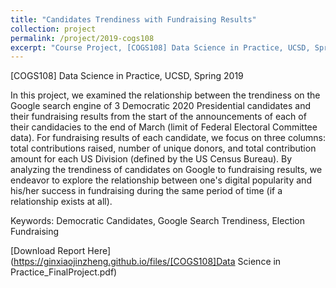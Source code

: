 ```yaml
---
title: "Candidates Trendiness with Fundraising Results"
collection: project
permalink: /project/2019-cogs108
excerpt: "Course Project, [COGS108] Data Science in Practice, UCSD, Spring 2019"
---
```


[COGS108] Data Science in Practice, UCSD, Spring 2019

In this project, we examined the relationship between the trendiness on the Google search engine of 3 Democratic 2020
Presidential candidates and their fundraising results from the start of the announcements of each of their candidacies to the end of
March (limit of Federal Electoral Committee data). For fundraising results of each candidate, we focus on three columns: total
contributions raised, number of unique donors, and total contribution amount for each US Division (defined by the US Census
Bureau). By analyzing the trendiness of candidates on Google to fundraising results, we endeavor to explore the relationship
between one's digital popularity and his/her success in fundraising during the same period of time (if a relationship exists at all).

Keywords: Democratic Candidates, Google Search Trendiness, Election Fundraising

[Download Report Here](https://ginxiaojinzheng.github.io/files/[COGS108]Data Science in Practice_FinalProject.pdf)
